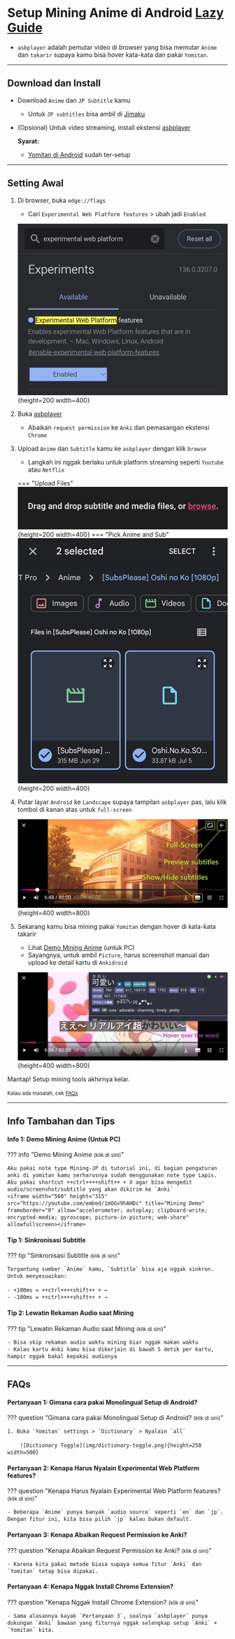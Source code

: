 # Setup Mining Anime di Android [Lazy Guide](https://lazyguidejp.github.io/jp-lazy-guide/setupAnimeOnAndroid/)

- `asbplayer` adalah pemutar video di browser yang bisa memutar `Anime` dan `takarir` supaya kamu bisa hover kata-kata dan pakai `Yomitan`.

---

## Download dan Install

- Download `Anime` dan `JP Subtitle` kamu  
    - Untuk `JP subtitles` bisa ambil di [Jimaku](https://jimaku.cc/)

- (Opsional) Untuk video streaming, install ekstensi [asbplayer](https://chromewebstore.google.com/detail/asbplayer-language-learni/hkledmpjpaehamkiehglnbelcpdflcab)

  **Syarat:**

  - [Yomitan di Android](setup-yomitan-android-lazy-guide.md) sudah ter-setup

---

## Setting Awal

1. Di browser, buka `edge://flags`  
    - Cari `Experimental Web Platform features` > ubah jadi `Enabled`

    ![Enable Experimental Web Platform Android](img/enable-experimental-web-platform-android.png){height=200 width=400}

2. Buka [asbplayer](https://killergerbah.github.io/asbplayer/)  
    - Abaikan `request permission` ke `Anki` dan pemasangan ekstensi `Chrome`

3. Upload `Anime` dan `Subtitle` kamu ke `asbplayer` dengan klik `browse`  
    - Langkah ini nggak berlaku untuk platform streaming seperti `Youtube` atau `Netflix`

    === "Upload Files"
        ![Pick Anime Android](img/pick-anime-pc.jpg){height=200 width=400}
    === "Pick Anime and Sub"
        ![Pick Anime & Subtitle Android](img/pick-anime-sub-android.png){height=200 width=400}

4. Putar layar `Android` ke `Landscape` supaya tampilan `asbplayer` pas, lalu klik tombol di kanan atas untuk `full-screen`

    ![Android Player Buttons](img/android-player-buttons.png){height=400 width=800}

5. Sekarang kamu bisa mining pakai `Yomitan` dengan hover di kata-kata takarir  
    - Lihat [Demo Mining Anime](setup-anime-pc-lazy-guide.md/#info-1-demo-mining-anime) (untuk PC)  
    - Sayangnya, untuk ambil `Picture`, harus screenshot manual dan upload ke detail kartu di `Ankidroid`

    ![Android Player Mining](img/android-player-mining.png){height=400 width=800}

Mantap! Setup mining tools akhirnya kelar.

<small>Kalau ada masalah, cek [FAQs](setup-anime-android-lazy-guide.md/#faqs)</small>

---

## Info Tambahan dan Tips

#### Info 1: Demo Mining Anime (Untuk PC)

??? info "Demo Mining Anime <small>(klik di sini)</small>"

    Aku pakai note type Mining-JP di tutorial ini, di bagian pengaturan anki di yomitan kamu serharusnya sudah menggunakan note type Lapis. Aku pakai shortcut ++ctrl++++shift++ + X agar bisa mengedit audio/screenshot/subtitle yang akan dikirim ke `Anki`
    <iframe width="560" height="315" src="https://youtube.com/embed/1mOGv9hAHDc" title="Mining Demo" frameborder="0" allow="accelerometer; autoplay; clipboard-write; encrypted-media; gyroscope; picture-in-picture; web-share" allowfullscreen></iframe>


#### Tip 1: Sinkronisasi Subtitle

??? tip "Sinkronisasi Subtitle <small>(klik di sini)</small>"

    Tergantung sumber `Anime` kamu, `Subtitle` bisa aja nggak sinkron. Untuk menyesuaikan:

    - +100ms = ++ctrl++++shift++ + ←
    - -100ms = ++ctrl++++shift++ + →

#### Tip 2: Lewatin Rekaman Audio saat Mining

??? tip "Lewatin Rekaman Audio saat Mining <small>(klik di sini)</small>"

    - Bisa skip rekaman audio waktu mining biar nggak makan waktu
    - Kalau kartu Anki kamu bisa dikerjain di bawah 5 detik per kartu, hampir nggak bakal kepakai audionya

---

## FAQs

#### Pertanyaan 1: Gimana cara pakai Monolingual Setup di Android?

??? question "Gimana cara pakai Monolingual Setup di Android? <small>(klik di sini)</small>"

    1. Buka `Yomitan` settings > `Dictionary` > Nyalain `all`

        ![Dictionary Toggle](img/dictionary-toggle.png){height=250 width=500}

#### Pertanyaan 2: Kenapa Harus Nyalain Experimental Web Platform features?

??? question "Kenapa Harus Nyalain Experimental Web Platform features? <small>(klik di sini)</small>"

    - Beberapa `Anime` punya banyak `audio source` seperti `en` dan `jp`. Dengan fitur ini, kita bisa pilih `jp` kalau bukan default.

#### Pertanyaan 3: Kenapa Abaikan Request Permission ke Anki?

??? question "Kenapa Abaikan Request Permission ke Anki? <small>(klik di sini)</small>"

    - Karena kita pakai metode biasa supaya semua fitur `Anki` dan `Yomitan` tetap bisa dipakai.

#### Pertanyaan 4: Kenapa Nggak Install Chrome Extension?

??? question "Kenapa Nggak Install Chrome Extension? <small>(klik di sini)</small>"

    - Sama alasannya kayak `Pertanyaan 3`, soalnya `asbplayer` punya dukungan `Anki` bawaan yang fiturnya nggak selengkap setup `Anki` + `Yomitan` kita.
